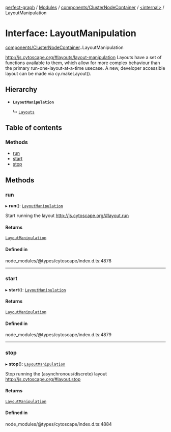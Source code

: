 [perfect-graph](../README.md) / [Modules](../modules.md) / [components/ClusterNodeContainer](../modules/components_ClusterNodeContainer.md) / [<internal\>](../modules/components_ClusterNodeContainer._internal_.md) / LayoutManipulation

# Interface: LayoutManipulation

[components/ClusterNodeContainer](../modules/components_ClusterNodeContainer.md).[<internal>](../modules/components_ClusterNodeContainer._internal_.md).LayoutManipulation

http://js.cytoscape.org/#layouts/layout-manipulation
Layouts have a set of functions available to them,
which allow for more complex behaviour than the primary run-one-layout-at-a-time usecase.
A new, developer accessible layout can be made via cy.makeLayout().

## Hierarchy

- **`LayoutManipulation`**

  ↳ [`Layouts`](components_ClusterNodeContainer._internal_.Layouts.md)

## Table of contents

### Methods

- [run](components_ClusterNodeContainer._internal_.LayoutManipulation.md#run)
- [start](components_ClusterNodeContainer._internal_.LayoutManipulation.md#start)
- [stop](components_ClusterNodeContainer._internal_.LayoutManipulation.md#stop)

## Methods

### run

▸ **run**(): [`LayoutManipulation`](components_ClusterNodeContainer._internal_.LayoutManipulation.md)

Start running the layout
http://js.cytoscape.org/#layout.run

#### Returns

[`LayoutManipulation`](components_ClusterNodeContainer._internal_.LayoutManipulation.md)

#### Defined in

node_modules/@types/cytoscape/index.d.ts:4878

___

### start

▸ **start**(): [`LayoutManipulation`](components_ClusterNodeContainer._internal_.LayoutManipulation.md)

#### Returns

[`LayoutManipulation`](components_ClusterNodeContainer._internal_.LayoutManipulation.md)

#### Defined in

node_modules/@types/cytoscape/index.d.ts:4879

___

### stop

▸ **stop**(): [`LayoutManipulation`](components_ClusterNodeContainer._internal_.LayoutManipulation.md)

Stop running the (asynchronous/discrete) layout
http://js.cytoscape.org/#layout.stop

#### Returns

[`LayoutManipulation`](components_ClusterNodeContainer._internal_.LayoutManipulation.md)

#### Defined in

node_modules/@types/cytoscape/index.d.ts:4884

